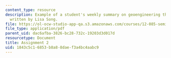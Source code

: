 ```yaml
---
content_type: resource
description: Example of a student's weekly summary on geoengineering the climate,
  written by Lisa Song.
file: https://ol-ocw-studio-app-qa.s3.amazonaws.com/courses/12-085-seminar-in-environmental-science-spring-2008/1843c5c16853b8a88daef3a4bc4aabc9_song_w3.pdf
file_type: application/pdf
parent_uid: dac6afba-3826-bc28-732c-19203d3d017d
resourcetype: Document
title: Assignment 2
uid: 1843c5c1-6853-b8a8-8dae-f3a4bc4aabc9
---
```

